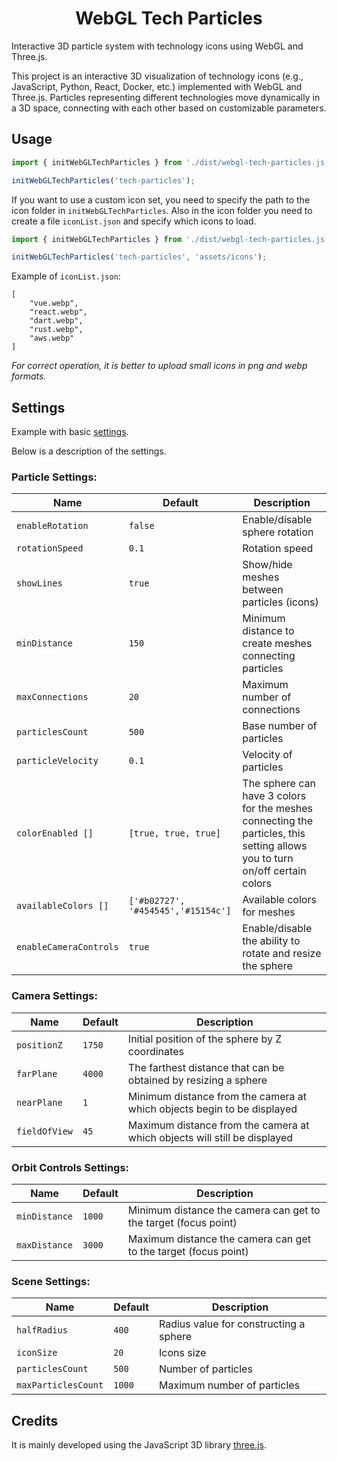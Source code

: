 <h1 align="center">WebGL Tech Particles</h1>

Interactive 3D particle system with technology icons using WebGL and Three.js.

This project is an interactive 3D visualization of technology icons (e.g., JavaScript, Python, React, Docker, etc.) implemented with WebGL and Three.js. Particles representing different technologies move dynamically in a 3D space, connecting with each other based on customizable parameters.

<h2>Usage</h2>

```js
import { initWebGLTechParticles } from './dist/webgl-tech-particles.js';

initWebGLTechParticles('tech-particles');
```

If you want to use a custom icon set, you need to specify the path to the icon folder in `initWebGLTechParticles`. Also in the icon folder you need to create a file `iconList.json` and specify which icons to load.

```js
import { initWebGLTechParticles } from './dist/webgl-tech-particles.js';

initWebGLTechParticles('tech-particles', 'assets/icons');
```

Example of `iconList.json`:

```
[
    "vue.webp",
    "react.webp",
    "dart.webp",
    "rust.webp",
    "aws.webp"
]
```

<i>For correct operation, it is better to upload small icons in png and webp formats.</i>

<h2>Settings</h2>

Example with basic <a href="https://github.com/a-rudenko/webgl-tech-particles/blob/main/settings.json" target="_blank">settings</a>.

Below is a description of the settings.

<h3>Particle Settings:</h3>

| Name                    | Default                            | Description                                                                                                                 |
|-------------------------|------------------------------------|-----------------------------------------------------------------------------------------------------------------------------|
| `enableRotation`        | `false`                            | Enable/disable sphere rotation                                                                                              |
| `rotationSpeed`         | `0.1`                              | Rotation speed                                                                                                              |
| `showLines`             | `true`                             | Show/hide meshes between particles (icons)                                                                                  |
| `minDistance`           | `150`                              | Minimum distance to create meshes connecting particles                                                                      |
| `maxConnections`        | `20`                               | Maximum number of connections                                                                                               |
| `particlesCount`        | `500`                              | Base number of particles                                                                                                    |
| `particleVelocity`      | `0.1`                              | Velocity of particles                                                                                                       |
| `colorEnabled []`       | `[true, true, true]`               | The sphere can have 3 colors for the meshes connecting the particles, this setting allows you to turn on/off certain colors |
| `availableColors []`    | `['#b02727', '#454545','#15154c']` | Available colors for meshes                                                                                                 |
| `enableCameraControls`  | `true`                             | Enable/disable the ability to rotate and resize the sphere                                                                  |

<h3>Camera Settings:</h3>

| Name             | Default | Description                                                               |
|------------------|---------|---------------------------------------------------------------------------|
| `positionZ`      | `1750`  | Initial position of the sphere by Z coordinates                           |
| `farPlane`       | `4000`  | The farthest distance that can be obtained by resizing a sphere           |
| `nearPlane`      | `1`     | Minimum distance from the camera at which objects begin to be displayed   |
| `fieldOfView`    | `45`    | Maximum distance from the camera at which objects will still be displayed |

<h3>Orbit Controls Settings:</h3>

| Name          | Default | Description                                                     |
|---------------|---------|-----------------------------------------------------------------|
| `minDistance` | `1000`  | Minimum distance the camera can get to the target (focus point) |
| `maxDistance` | `3000`  | Maximum distance the camera can get to the target (focus point) |

<h3>Scene Settings:</h3>

| Name                | Default   | Description                            |
|---------------------|-----------|----------------------------------------|
| `halfRadius`        | `400`     | Radius value for constructing a sphere |
| `iconSize`          | `20`      | Icons size                             |
| `particlesCount`    | `500`     | Number of particles                    |
| `maxParticlesCount` | `1000`    | Maximum number of particles            |

<h2>Credits</h2>
It is mainly developed using the JavaScript 3D library <a href="https://github.com/mrdoob/three.js">three.js</a>.
    